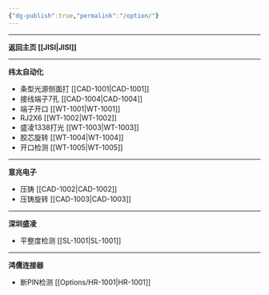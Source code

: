 ```yaml
---
{"dg-publish":true,"permalink":"/option/"}
---
```



---

**返回主页 [[JISI\|JISI]]**

---
**纬太自动化**
- 条型光源侧面打 [[CAD-1001\|CAD-1001]] 
- 接线端子7孔 [[CAD-1004\|CAD-1004]] 
- 端子开口 [[WT-1001\|WT-1001]] 
- RJ2X6 [[WT-1002\|WT-1002]] 
- 盛凌1338打光 [[WT-1003\|WT-1003]] 
- 胶芯旋转 [[WT-1004\|WT-1004]]
- 开口检测 [[WT-1005\|WT-1005]]

---
**意兆电子**
- 压铸 [[CAD-1002\|CAD-1002]] 
- 压铸旋转 [[CAD-1003\|CAD-1003]]

---
**深圳盛凌**
- 平整度检测 [[SL-1001\|SL-1001]]
---

**鸿儒连接器**
- 断PIN检测 [[Options/HR-1001\|HR-1001]]
